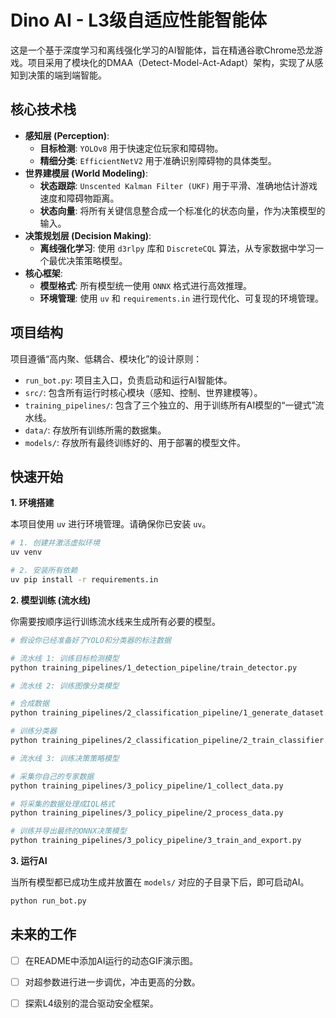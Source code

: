 # Dino AI - L3级自适应性能智能体

这是一个基于深度学习和离线强化学习的AI智能体，旨在精通谷歌Chrome恐龙游戏。项目采用了模块化的DMAA（Detect-Model-Act-Adapt）架构，实现了从感知到决策的端到端智能。

## 核心技术栈

*   **感知层 (Perception)**:
    *   **目标检测**: `YOLOv8` 用于快速定位玩家和障碍物。
    *   **精细分类**: `EfficientNetV2` 用于准确识别障碍物的具体类型。
*   **世界建模层 (World Modeling)**:
    *   **状态跟踪**: `Unscented Kalman Filter (UKF)` 用于平滑、准确地估计游戏速度和障碍物距离。
    *   **状态向量**: 将所有关键信息整合成一个标准化的状态向量，作为决策模型的输入。
*   **决策规划层 (Decision Making)**:
    *   **离线强化学习**: 使用 `d3rlpy` 库和 `DiscreteCQL` 算法，从专家数据中学习一个最优决策策略模型。
*   **核心框架**:
    *   **模型格式**: 所有模型统一使用 `ONNX` 格式进行高效推理。
    *   **环境管理**: 使用 `uv` 和 `requirements.in` 进行现代化、可复现的环境管理。

## 项目结构

项目遵循“高内聚、低耦合、模块化”的设计原则：

-   `run_bot.py`: 项目主入口，负责启动和运行AI智能体。
-   `src/`: 包含所有运行时核心模块（感知、控制、世界建模等）。
-   `training_pipelines/`: 包含了三个独立的、用于训练所有AI模型的“一键式”流水线。
-   `data/`: 存放所有训练所需的数据集。
-   `models/`: 存放所有最终训练好的、用于部署的模型文件。

## 快速开始

**1. 环境搭建**

本项目使用 `uv` 进行环境管理。请确保你已安装 `uv`。

```bash
# 1. 创建并激活虚拟环境
uv venv

# 2. 安装所有依赖
uv pip install -r requirements.in
```

**2. 模型训练 (流水线)**

你需要按顺序运行训练流水线来生成所有必要的模型。

```bash
# 假设你已经准备好了YOLO和分类器的标注数据

# 流水线 1: 训练目标检测模型
python training_pipelines/1_detection_pipeline/train_detector.py

# 流水线 2: 训练图像分类模型

# 合成数据
python training_pipelines/2_classification_pipeline/1_generate_dataset.py

# 训练分类器
python training_pipelines/2_classification_pipeline/2_train_classifier.py

# 流水线 3: 训练决策策略模型

# 采集你自己的专家数据
python training_pipelines/3_policy_pipeline/1_collect_data.py

# 将采集的数据处理成IQL格式
python training_pipelines/3_policy_pipeline/2_process_data.py

# 训练并导出最终的ONNX决策模型
python training_pipelines/3_policy_pipeline/3_train_and_export.py
```

**3. 运行AI**

当所有模型都已成功生成并放置在 `models/` 对应的子目录下后，即可启动AI。

```bash
python run_bot.py
```

## 未来的工作

*   [ ] 在README中添加AI运行的动态GIF演示图。
*   [ ] 对超参数进行进一步调优，冲击更高的分数。
*   [ ] 探索L4级别的混合驱动安全框架。


